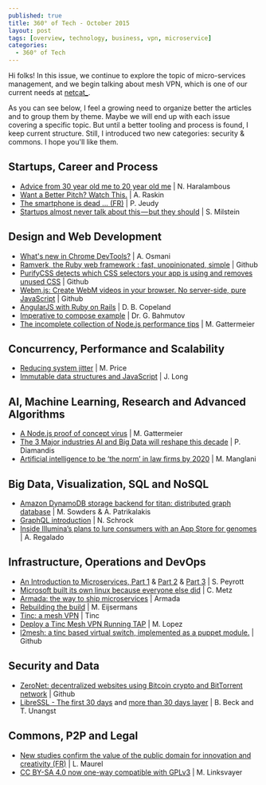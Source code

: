 ```yaml
---
published: true
title: 360° of Tech - October 2015
layout: post
tags: [overview, technology, business, vpn, microservice]
categories:
  - 360° of Tech
---
```


Hi folks! In this issue, we continue to explore the topic of micro-services management, and we begin talking about mesh VPN, which is one of our current needs at [netcat\_](http://netcat.io).

As you can see below, I feel a growing need to organize better the articles and to group them by theme. Maybe we will end up with each issue covering a specific topic. But until a better tooling and process is found, I keep current structure. Still, I introduced two new categories: security & commons. I hope you'll like them.


Startups, Career and Process
----------------------------

* [Advice from 30 year old me to 20 year old me](
  https://blog.growth.supply/advice-from-30-year-old-me-to-20-year-old-me-b9b035d39e2d)
  | N. Haralambous
  <i data-tag="life hacking travel build read tv people value time fail success patient"></i>
* [Want a Better Pitch? Watch This.](
  https://medium.com/firm-narrative/want-a-better-pitch-watch-this-328b95c2fd0b)
  | A. Raskin
  <i data-tag="startup pitching marketing"></i>
* [The smartphone is dead ... (FR)](
  https://medium.com/@philj/le-smarphone-c-est-mort-b3ec4273a78f)
  | P. Jeudy
  <i data-tag="phone idea usability technology"></i>
* [Startups almost never talk about this — but they should](
  https://medium.com/swlh/startups-almost-never-talk-about-this-but-they-should-1cec58faba1c)
  | S. Milstein
  <i data-tag="startup advice investment venture-capital technology"></i>

Design and Web Development
--------------------------

* [What's new in Chrome DevTools?](
  https://speakerdeck.com/addyosmani/whats-new-in-chrome-devtools)
  | A. Osmani
  <i data-tag="chrome development tool web presentation"></i>
* [Ramverk, the Ruby web framework : fast, unopinionated, simple](
  http://ramverk.org/)
  | Github
  <i data-tag="ruby web framework fast simple"></i>
* [PurifyCSS detects which CSS selectors your app is using and removes unused CSS](
  https://github.com/purifycss/purifycss) 
  | Github
  <i data-tag="css optimization tool cleaning"></i>
* [Webm.js: Create WebM videos in your browser. No server-side, pure JavaScript](
  https://github.com/Kagami/webm.js)
  | Github
  <i data-tag="video encoding ffmpeg html5 emscripten"></i>
* [AngularJS with Ruby on Rails](
  http://angular-rails.com/index.html)
  | D. B. Copeland
  <i data-tag="angularjs rails project configuration"></i>
* [Imperative to compose example](
  http://glebbahmutov.com/blog/imperative-to-compose-example/)
  | Dr. G. Bahmutov
  <i data-tag="javascript nodejs functional programming"></i>
* [The incomplete collection of Node.js performance tips](
  https://medium.com/node-and-beyond/the-incomplete-collection-of-node-js-performance-tips-94cc712661bd)
  | M. Gattermeier
  <i data-tag="nodejs performance optimization tips"></i>


Concurrency, Performance and Scalability
----------------------------------------

* [Reducing system jitter](
  http://epickrram.blogspot.co.uk/2015/09/reducing-system-jitter.html)
  | M. Price
  <i data-tag="linux jitter thread optimization latency cpu process"></i>
* [Immutable data structures and JavaScript](
  http://jlongster.com/Using-Immutable-Data-Structures-in-JavaScript)
  | J. Long
  <i data-tag="javascript data structure immutable optimization"></i>


AI, Machine Learning, Research and Advanced Algorithms
------------------------------------------------------

* [A Node.js proof of concept virus](
  https://medium.com/node-and-beyond/a-node-js-proof-of-concept-virus-df6772afaaff)
  | M. Gattermeier
  <i data-tag="nodejs virus proof-of-concept first"></i>
* [The 3 Major industries AI and Big Data will reshape this decade](
  http://singularityhub.com/2015/09/07/the-3-major-industries-ai-and-big-data-will-reshape-this-decade/)
  | P. Diamandis
  <i data-tag="healthcare finance insurance artifical-intelligence big-data"></i>
* [Artificial intelligence to be ‘the norm’ in law firms by 2020](
  http://www.managingpartner.com/news/business-strategy/artificial-intelligence-be-%E2%80%98-norm%E2%80%99-law-firms-2020)
  | M. Manglani
  <i data-tag="artificial intelligence law business forecast"></i>

Big Data, Visualization, SQL and NoSQL
--------------------------------------

* [Amazon DynamoDB storage backend for titan: distributed graph database](
  https://medium.com/aws-activate-startup-blog/amazon-dynamodb-storage-backend-for-titan-distributed-graph-database-b9cc8cca80b7)
  | M. Sowders & A. Patrikalakis
  <i data-tag="startup database cloud-computing titan distributed graph database dynamodb amazon"></i>
* [GraphQL introduction](
  http://facebook.github.io/react/blog/2015/05/01/graphql-introduction.html)
  | N. Schrock
  <i data-tag="react query data html5 object graph client-server"></i>
* [Inside Illumina’s plans to lure consumers with an App Store for genomes](
  http://www.technologyreview.com/news/540711/inside-illuminas-plans-to-lure-consumers-with-an-app-store-for-genomes/)
  | A. Regalado
  <i data-tag="app-store genome genetic information startup data"></i>

Infrastructure, Operations and DevOps
-------------------------------------

* [An Introduction to Microservices, Part 1](
  https://auth0.com/blog/2015/09/04/an-introduction-to-microservices-part-1/)
  & [Part 2](
  https://auth0.com/blog/2015/09/13/an-introduction-to-microservices-part-2-API-gateway/)
  & [Part 3](
  https://auth0.com/blog/2015/10/02/an-introduction-to-microservices-part-3-the-service-registry/)
  | S. Peyrott
  <i data-tag="microservices design-pattern api, design, software, architecture"></i>
* [Microsoft built its own linux because everyone else did](
  http://www.wired.com/2015/09/microsoft-built-linux-everyone-else/)
  | C. Metz
  <i data-tag="microsoft linux infrastructure"></i>
* [Armada: the way to ship microservices](http://armada.sh/)
  | Armada
  <i data-tag="armada microservice development deployment configuration docker"></i>
* [Rebuilding the build](
  http://code.hootsuite.com/rebuilding-the-build/)
  | M. Eijsermans
  <i data-tag="continuous integration delivery process quality container"></i>
* [Tinc: a mesh VPN](http://www.tinc-vpn.org/)
  | Tinc
  <i data-tag="tinc mesh vpn tool"></i>
* [Deploy a Tinc Mesh VPN Running TAP](
  https://silvenga.com/deploy-a-tinc-mesh-vpn-running-tap/)
  | M. Lopez
  <i data-tag="tinc mesh vpn tutorial switch bridge"></i>
* [l2mesh: a tinc based virtual switch, implemented as a puppet module.](
  https://github.com/sathlan/l2mesh)
  | Github
  <i data-tag="github vpn mesh switch virtual layer-2"></i>


Security and Data
-----------------

* [ZeroNet: decentralized websites using Bitcoin crypto and BitTorrent network](
  https://github.com/HelloZeroNet/ZeroNet)
  | Github
  <i data-tag="decentralized uncensored network communication resilient"></i>
* [LibreSSL - The first 30 days](
  http://www.openbsd.org/papers/bsdcan14-libressl/) 
  and [more than 30 days layer](
  http://www.openbsd.org/papers/eurobsdcon2014-libressl.html)
  | B. Beck and T. Unangst
  <i data-tag="openbsd libressl openssl security fork bsdcan eurobsdcon"></i>

 
Commons, P2P and Legal
----------------------

* [New studies confirm the value of the public domain for innovation and creativity (FR)](
  http://scinfolex.com/2015/07/24/de-nouvelles-etudes-confirment-la-valeur-du-domaine-public-pour-linnovation-et-la-creativite/)
  | L. Maurel
  <i data-tag="value strategy scope impact detail"></i>
* [CC BY-SA 4.0 now one-way compatible with GPLv3](
  https://creativecommons.org/weblog/entry/46186)
  | M. Linksvayer
  <i data-tag="creative-commons gnu-gpl-v3 compatibility licence"></i>

